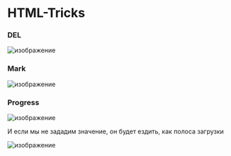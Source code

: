 # HTML-Tricks

### DEL

![изображение](https://user-images.githubusercontent.com/88831850/152543037-fa30219b-6b47-49f7-96de-992a7f26246a.png)

### Mark

![изображение](https://user-images.githubusercontent.com/88831850/152543264-e871f711-cf43-46a1-b65a-3dafe593fd1f.png)

### Progress 

![изображение](https://user-images.githubusercontent.com/88831850/152543537-2baed615-b94e-4614-8676-84d419f8c545.png)

И если мы не зададим значение, он будет ездить, как полоса загрузки

![изображение](https://user-images.githubusercontent.com/88831850/152543646-e2627473-5ddd-4330-b6a8-5ac8567889be.png)
